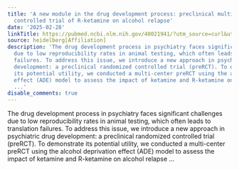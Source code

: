 ```yaml
---
title: 'A new module in the drug development process: preclinical multi-center randomized
  controlled trial of R-ketamine on alcohol relapse'
date: '2025-02-28'
linkTitle: https://pubmed.ncbi.nlm.nih.gov/40021941/?utm_source=curl&utm_medium=rss&utm_campaign=pubmed-2&utm_content=1FakS-2QOkCT8HsMOQP1bCRQ4YzyumYOmxmF0moLsQ3dFB1E9V&fc=20220326224207&ff=20250301170926&v=2.18.0.post9+e462414
source: heidelberg[Affiliation]
description: 'The drug development process in psychiatry faces significant challenges
  due to low reproducibility rates in animal testing, which often leads to translation
  failures. To address this issue, we introduce a new approach in psychiatric drug
  development: a preclinical randomized controlled trial (preRCT). To demonstrate
  its potential utility, we conducted a multi-center preRCT using the alcohol deprivation
  effect (ADE) model to assess the impact of ketamine and R-ketamine on alcohol relapse
  ...'
disable_comments: true
---
```

The drug development process in psychiatry faces significant challenges due to low reproducibility rates in animal testing, which often leads to translation failures. To address this issue, we introduce a new approach in psychiatric drug development: a preclinical randomized controlled trial (preRCT). To demonstrate its potential utility, we conducted a multi-center preRCT using the alcohol deprivation effect (ADE) model to assess the impact of ketamine and R-ketamine on alcohol relapse ...
